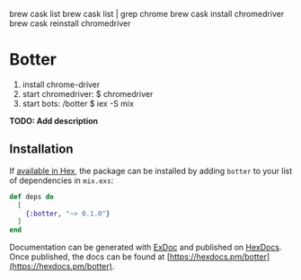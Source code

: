 


brew cask list
brew cask list | grep chrome
brew cask install chromedriver
brew cask reinstall chromedriver



# Botter

1. install chrome-driver
2. start chromedriver:
$ chromedriver
3. start bots:
/botter $ iex -S mix


**TODO: Add description**

## Installation

If [available in Hex](https://hex.pm/docs/publish), the package can be installed
by adding `botter` to your list of dependencies in `mix.exs`:

```elixir
def deps do
  [
    {:botter, "~> 0.1.0"}
  ]
end
```

Documentation can be generated with [ExDoc](https://github.com/elixir-lang/ex_doc)
and published on [HexDocs](https://hexdocs.pm). Once published, the docs can
be found at [https://hexdocs.pm/botter](https://hexdocs.pm/botter).

